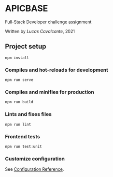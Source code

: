 # APICBASE 
Full-Stack Developer challenge assignment

Written by *Lucas Cavalcante*, 2021

## Project setup
```
npm install
```

### Compiles and hot-reloads for development
```
npm run serve
```

### Compiles and minifies for production
```
npm run build
```

### Lints and fixes files
```
npm run lint
```

### Frontend tests
```
npm run test:unit
```

### Customize configuration
See [Configuration Reference](https://cli.vuejs.org/config/).
